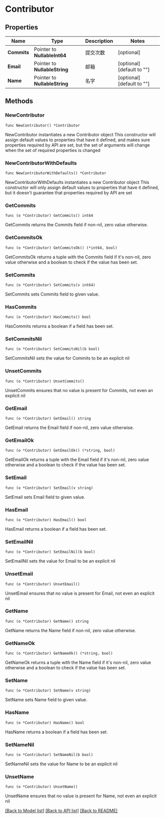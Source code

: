 # Contributor

## Properties

Name | Type | Description | Notes
------------ | ------------- | ------------- | -------------
**Commits** | Pointer to **NullableInt64** | 提交次数 | [optional] 
**Email** | Pointer to **NullableString** | 邮箱 | [optional] [default to ""]
**Name** | Pointer to **NullableString** | 名字 | [optional] [default to ""]

## Methods

### NewContributor

`func NewContributor() *Contributor`

NewContributor instantiates a new Contributor object
This constructor will assign default values to properties that have it defined,
and makes sure properties required by API are set, but the set of arguments
will change when the set of required properties is changed

### NewContributorWithDefaults

`func NewContributorWithDefaults() *Contributor`

NewContributorWithDefaults instantiates a new Contributor object
This constructor will only assign default values to properties that have it defined,
but it doesn't guarantee that properties required by API are set

### GetCommits

`func (o *Contributor) GetCommits() int64`

GetCommits returns the Commits field if non-nil, zero value otherwise.

### GetCommitsOk

`func (o *Contributor) GetCommitsOk() (*int64, bool)`

GetCommitsOk returns a tuple with the Commits field if it's non-nil, zero value otherwise
and a boolean to check if the value has been set.

### SetCommits

`func (o *Contributor) SetCommits(v int64)`

SetCommits sets Commits field to given value.

### HasCommits

`func (o *Contributor) HasCommits() bool`

HasCommits returns a boolean if a field has been set.

### SetCommitsNil

`func (o *Contributor) SetCommitsNil(b bool)`

 SetCommitsNil sets the value for Commits to be an explicit nil

### UnsetCommits
`func (o *Contributor) UnsetCommits()`

UnsetCommits ensures that no value is present for Commits, not even an explicit nil
### GetEmail

`func (o *Contributor) GetEmail() string`

GetEmail returns the Email field if non-nil, zero value otherwise.

### GetEmailOk

`func (o *Contributor) GetEmailOk() (*string, bool)`

GetEmailOk returns a tuple with the Email field if it's non-nil, zero value otherwise
and a boolean to check if the value has been set.

### SetEmail

`func (o *Contributor) SetEmail(v string)`

SetEmail sets Email field to given value.

### HasEmail

`func (o *Contributor) HasEmail() bool`

HasEmail returns a boolean if a field has been set.

### SetEmailNil

`func (o *Contributor) SetEmailNil(b bool)`

 SetEmailNil sets the value for Email to be an explicit nil

### UnsetEmail
`func (o *Contributor) UnsetEmail()`

UnsetEmail ensures that no value is present for Email, not even an explicit nil
### GetName

`func (o *Contributor) GetName() string`

GetName returns the Name field if non-nil, zero value otherwise.

### GetNameOk

`func (o *Contributor) GetNameOk() (*string, bool)`

GetNameOk returns a tuple with the Name field if it's non-nil, zero value otherwise
and a boolean to check if the value has been set.

### SetName

`func (o *Contributor) SetName(v string)`

SetName sets Name field to given value.

### HasName

`func (o *Contributor) HasName() bool`

HasName returns a boolean if a field has been set.

### SetNameNil

`func (o *Contributor) SetNameNil(b bool)`

 SetNameNil sets the value for Name to be an explicit nil

### UnsetName
`func (o *Contributor) UnsetName()`

UnsetName ensures that no value is present for Name, not even an explicit nil

[[Back to Model list]](../README.md#documentation-for-models) [[Back to API list]](../README.md#documentation-for-api-endpoints) [[Back to README]](../README.md)



